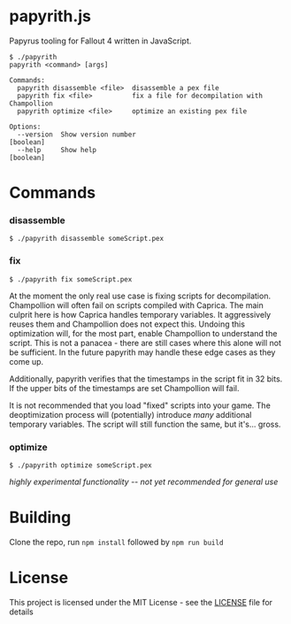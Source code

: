# papyrith.js
Papyrus tooling for Fallout 4 written in JavaScript.


```
$ ./papyrith
papyrith <command> [args]

Commands:
  papyrith disassemble <file>  disassemble a pex file
  papyrith fix <file>          fix a file for decompilation with Champollion
  papyrith optimize <file>     optimize an existing pex file

Options:
  --version  Show version number                                       [boolean]
  --help     Show help                                                 [boolean]
```

# Commands

### disassemble
```
$ ./papyrith disassemble someScript.pex
```

### fix
```
$ ./papyrith fix someScript.pex
```
At the moment the only real use case is fixing scripts for decompilation. Champollion will often fail on scripts compiled with Caprica. The main culprit here is how Caprica handles temporary variables. It aggressively reuses them and Champollion does not expect this. Undoing this optimization will, for the most part, enable Champollion to understand the script. This is not a panacea - there are still cases where this alone will not be sufficient. In the future papyrith may handle these edge cases as they come up.

Additionally, papyrith verifies that the timestamps in the script fit in 32 bits. If the upper bits of the timestamps are set Champollion will fail.

It is not recommended that you load "fixed" scripts into your game. The deoptimization process will (potentially) introduce *many* additional temporary variables. The script will still function the same, but it's... gross.

### optimize
```
$ ./papyrith optimize someScript.pex
```
*highly experimental functionality -- not yet recommended for general use*

# Building
Clone the repo, run `npm install` followed by `npm run build`

# License
This project is licensed under the MIT License - see the [LICENSE](https://github.com/cadpnq/papyrithjs/blob/master/LICENSE) file for details
